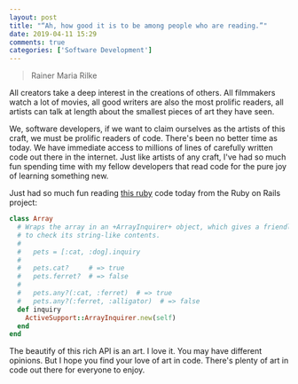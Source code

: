 ```yaml
---
layout: post
title: "“Ah, how good it is to be among people who are reading.”"
date: 2019-04-11 15:29
comments: true
categories: ['Software Development']
---
```


> Rainer Maria Rilke

All creators take a deep interest in the creations of others. All
filmmakers watch a lot of movies, all good writers are also the most
prolific readers, all artists can talk at length about the smallest
pieces of art they have seen.

We, software developers, if we want to claim ourselves as the artists of
this craft, we must be prolific readers of code. There's been no better
time as today. We have immediate access to millions of lines of carefully
written code out there in the internet. Just like artists of any craft,
I've had so much fun spending time with my fellow developers that read
code for the pure joy of learning something new.

Just had so much fun reading [this ruby](https://github.com/rails/rails/blob/master/activesupport/lib/active_support/core_ext/array/inquiry.rb)
code today from the Ruby on Rails project:

```ruby
class Array
  # Wraps the array in an +ArrayInquirer+ object, which gives a friendlier way
  # to check its string-like contents.
  #
  #   pets = [:cat, :dog].inquiry
  #
  #   pets.cat?     # => true
  #   pets.ferret?  # => false
  #
  #   pets.any?(:cat, :ferret)  # => true
  #   pets.any?(:ferret, :alligator)  # => false
  def inquiry
    ActiveSupport::ArrayInquirer.new(self)
  end
end
```

The beautify of this rich API is an art. I love it. You may have
different opinions. But I hope you find your love of art in code.
There's plenty of art in code out there for everyone to enjoy.
